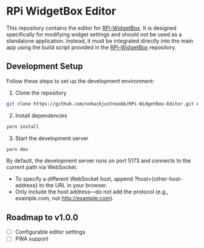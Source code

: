 # RPi WidgetBox Editor

This repository contains the editor for [RPi-WidgetBox](https://github.com/nohackjustnoobb/RPi-WidgetBox). It is designed specifically for modifying widget settings and should not be used as a standalone application. Instead, it must be integrated directly into the main app using the build script provided in the [RPi-WidgetBox](https://github.com/nohackjustnoobb/RPi-WidgetBox) repository.

## Development Setup

Follow these steps to set up the development environment:

1. Clone the repository

```bash
git clone https://github.com/nohackjustnoobb/RPi-WidgetBox-Editor.git && cd RPi-WidgetBox-Editor
```

2. Install dependencies

```bash
yarn install
```

3. Start the development server

```bash
yarn dev
```

By default, the development server runs on port 5173 and connects to the current path via WebSocket.

- To specify a different WebSocket host, append ?host={other-host-address} to the URL in your browser.
- Only include the host address—do not add the protocol (e.g., example.com, not http://example.com).

## Roadmap to v1.0.0

- [ ] Configurable editor settings
- [ ] PWA support
